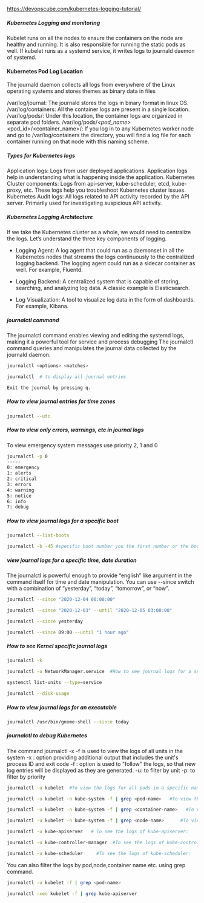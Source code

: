 

https://devopscube.com/kubernetes-logging-tutorial/


##### Kubernetes Logging and monitoring

Kubelet runs on all the nodes to ensure the containers on the node are healthy and running.
It is also responsible for running the static pods as well. If kubelet runs as a systemd service, it writes logs to journald daemon of systemd.

#### Kubernetes Pod Log Location
The journald daemon collects all logs from everywhere of the Linux operating systems and stores themes as binary data in files

/var/log/journal:    The journald stores the logs in binary format in linux OS.
/var/log/containers: All the container logs are present in a single location.
/var/log/pods/: Under this location, the container logs are organized in separate pod folders.
/var/log/pods/<namespace>_<pod_name>_<pod_id>/<container_name>/:  If you log in to any Kubernetes worker node and go to /var/log/containers the directory, you will find a log file for each container running on that node with this naming scheme.

##### Types for Kubernetes logs
Application logs: Logs from user deployed applications. Application logs help in understanding what is happening inside the application.
Kubernetes Cluster components: Logs from api-server, kube-scheduler, etcd, kube-proxy, etc. These logs help you troubleshoot Kubernetes cluster issues.
Kubernetes Audit logs: All logs related to API activity recorded by the API server. Primarily used for investigating suspicious API activity.

##### Kubernetes Logging Architecture
If we take the Kubernetes cluster as a whole, we would need to centralize the logs.
Let’s understand the three key components of logging.

- Logging Agent: A log agent that could run as a daemonset in all the Kubernetes nodes that streams the logs continuously to the centralized logging backend.
The logging agent could run as a sidecar container as well. For example, Fluentd.

- Logging Backend: A centralized system that is capable of storing, searching, and analyzing log data. A classic example is Elasticsearch.

- Log Visualization: A tool to visualize log data in the form of dashboards. For example, Kibana.

##### journalctl command
The journalctl command enables viewing and editing the systemd logs, making it a powerful tool for service and process debugging
The journalctl command queries and manipulates the journal data collected by the journald daemon.
``````sh
journalctl <options> <matches>

journalctl  # to display all journal entries

Exit the journal by pressing q.

``````
##### How to view journal entries for time zones

``````sh
journalctl --utc

``````
##### How to view only errors, warnings, etc in journal logs
To view emergency system messages use
 priority 2, 1 and 0
``````sh
journalctl -p 0
-----
0: emergency
1: alerts
2: critical
3: errors
4: warning
5: notice
6: info
7: debug
``````
##### How to view journal logs for a specific boot

``````sh
journalctl --list-boots

journalctl -b -45 #specific boot number you the first number or the boot ID 

``````
#####  view journal logs for a specific time, date duration
The journalctl is powerful enough to provide “english” like argument in the command itself for time and date manipulation.
You can use --since switch with a combination of “yesterday”, “today”, “tomorrow”, or “now”.
``````sh
journalctl --since "2020-12-04 06:00:00"

journalctl --since "2020-12-03" --until "2020-12-05 03:00:00"

journalctl --since yesterday

journalctl --since 09:00 --until "1 hour ago"

``````
##### How to see Kernel specific journal logs

``````sh
journalctl -k

journalctl -u NetworkManager.service  #How to see journal logs for a service, PID

systemctl list-units --type=service

journalctl --disk-usage
`````` 
##### How to view journal logs for an executable

``````sh
journalctl /usr/bin/gnome-shell --since today
``````
##### journalctl to debug Kubernetes
The command journalctl -x -f is used to view the logs of all units in the system
-x : option providing additional output that includes the unit's process ID and exit code
-f : option is used to "follow" the logs, so that new log entries will be displayed as they are generated.
-u: to filter by unit
-p: to filter by priority

``````sh
journalctl -u kubelet  #To view the logs for all pods in a specific namespace

journalctl -u kubelet -n kube-system -f | grep <pod-name>   #To view the logs for a specific pod in a namespace

journalctl -u kubelet -n kube-system -f | grep <container-name>   #To view the logs for a specific container in a pod:

journalctl -u kubelet -n kube-system -f | grep <node-name>      #To view the logs for a specific node:

journalctl -u kube-apiserver   # To see the logs of kube-apiserver:

journalctl -u kube-controller-manager  #To see the logs of kube-controller-manager:

journalctl -u kube-scheduler     #To see the logs of kube-scheduler:

``````
You can also filter the logs by pod,node,container name etc. using grep command.
``````sh
journalctl -u kubelet -f | grep <pod-name>

journalctl -xeu kubelet -f | grep kube-apiserver
``````
